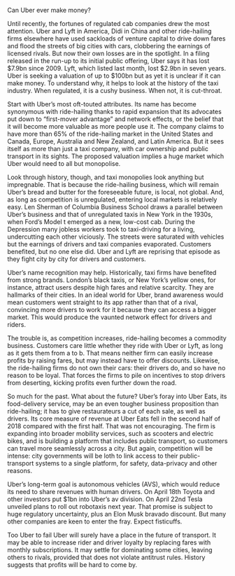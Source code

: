 Can Uber ever make money?

Until recently, the fortunes of regulated cab companies drew the most attention. Uber and Lyft in America, Didi in China and other ride-hailing firms elsewhere have used sackloads of venture capital to drive down fares and flood the streets of big cities with cars, clobbering the earnings of licensed rivals. But now their own losses are in the spotlight. In a filing released in the run-up to its initial public offering, Uber says it has lost $7.9bn since 2009. Lyft, which listed last month, lost $2.9bn in seven years. Uber is seeking a valuation of up to $100bn but as yet it is unclear if it can make money. To understand why, it helps to look at the history of the taxi industry. When regulated, it is a cushy business. When not, it is cut-throat.

Start with Uber’s most oft-touted attributes. Its name has become synonymous with ride-hailing thanks to rapid expansion that its advocates put down to “first-mover advantage” and network effects, or the belief that it will become more valuable as more people use it. The company claims to have more than 65% of the ride-hailing market in the United States and Canada, Europe, Australia and New Zealand, and Latin America. But it sees itself as more than just a taxi company, with car ownership and public transport in its sights. The proposed valuation implies a huge market which Uber would need to all but monopolise.

Look through history, though, and taxi monopolies look anything but impregnable. That is because the ride-hailing business, which will remain Uber’s bread and butter for the foreseeable future, is local, not global. And, as long as competition is unregulated, entering local markets is relatively easy. Len Sherman of Columbia Business School draws a parallel between Uber’s business and that of unregulated taxis in New York in the 1930s, when Ford’s Model t emerged as a new, low-cost cab. During the Depression many jobless workers took to taxi-driving for a living, undercutting each other viciously. The streets were saturated with vehicles but the earnings of drivers and taxi companies evaporated. Customers benefited, but no one else did. Uber and Lyft are reprising that episode as they fight city by city for drivers and customers.

Uber’s name recognition may help. Historically, taxi firms have benefited from strong brands. London’s black taxis, or New York’s yellow ones, for instance, attract users despite high fares and relative scarcity. They are hallmarks of their cities. In an ideal world for Uber, brand awareness would mean customers went straight to its app rather than that of a rival, convincing more drivers to work for it because they can access a bigger market. This would produce the vaunted network effect for drivers and riders.

The trouble is, as competition increases, ride-hailing becomes a commodity business. Customers care little whether they ride with Uber or Lyft, as long as it gets them from a to b. That means neither firm can easily increase profits by raising fares, but may instead have to offer discounts. Likewise, the ride-hailing firms do not own their cars: their drivers do, and so have no reason to be loyal. That forces the firms to pile on incentives to stop drivers from deserting, kicking profits even further down the road.

So much for the past. What about the future? Uber’s foray into Uber Eats, its food-delivery service, may be an even tougher business proposition than ride-hailing; it has to give restaurateurs a cut of each sale, as well as drivers. Its core measure of revenue at Uber Eats fell in the second half of 2018 compared with the first half. That was not encouraging. The firm is expanding into broader mobility services, such as scooters and electric bikes, and is building a platform that includes public transport, so customers can travel more seamlessly across a city. But again, competition will be intense: city governments will be loth to link access to their public- transport systems to a single platform, for safety, data-privacy and other reasons.

Uber’s long-term goal is autonomous vehicles (AVS), which would reduce its need to share revenues with human drivers. On April 18th Toyota and other investors put $1bn into Uber’s av division. On April 22nd Tesla unveiled plans to roll out robotaxis next year. That promise is subject to huge regulatory uncertainty, plus an Elon Musk bravado discount. But many other companies are keen to enter the fray. Expect fisticuffs.

Too Uber to fail
Uber will surely have a place in the future of transport. It may be able to increase rider and driver loyalty by replacing fares with monthly subscriptions. It may settle for dominating some cities, leaving others to rivals, provided that does not violate antitrust rules. History suggests that profits will be hard to come by.